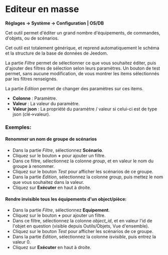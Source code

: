 # Editeur en masse
**Réglages → Système → Configuration | OS/DB**

Cet outil permet d'éditer un grand nombre d'équipements, de commandes, d'objets, ou de scénarios.

Cet outil est totalement générique, et reprend automatiquement le schéma et la structure de la base de données de Jeedom.

La partie *Filtre* permet de sélectionner ce que vous souhaitez éditer, puis d'ajouter des filtres de sélection selon leurs paramètres. Un bouton de test permet, sans aucune modification, de vous montrer les items sélectionnés par les filtres renseignés.

La partie *Edition* permet de changer des paramètres sur ces items.

- **Colonne** : Paramètre.
- **Valeur** : La valeur du paramètre.
- **Valeur json** : La propriété du paramètre / valeur si celui-ci est de type json (clé->valeur).

### Exemples:

#### Renommer un nom de groupe de scénarios

- Dans la partie *Filtre*, sélectionnez **Scénario**.
- Cliquez sur le bouton **+** pour ajouter un filtre.
- Dans ce filtre, sélectionnez la colonne *group*, et en valeur le nom du groupe à renommer.
- Cliquez sur le bouton *Test* pour afficher les scénarios de ce groupe.
- Dans la partie *Edition*, sélectionnez la colonne *group*, puis mettez le nom que vous souhaitez dans la valeur.
- Cliquez sur **Exécuter** en haut à droite.

#### Rendre invisible tous les équipements d'un object/pièce:

- Dans la partie *Filtre*, sélectionnez **Equipement**.
- Cliquez sur le bouton **+** pour ajouter un filtre.
- Dans ce filtre, sélectionnez la colonne *object_id*, et en valeur l'id de l'objet en question (visible depuis Outils/Objets, Vue d'ensemble).
- Cliquez sur le bouton *Test* pour afficher les scénarios de ce groupe.
- Dans la partie *Edition*, sélectionnez la colonne *isvisible*, puis entrez la valeur 0.
- Cliquez sur **Exécuter** en haut à droite.